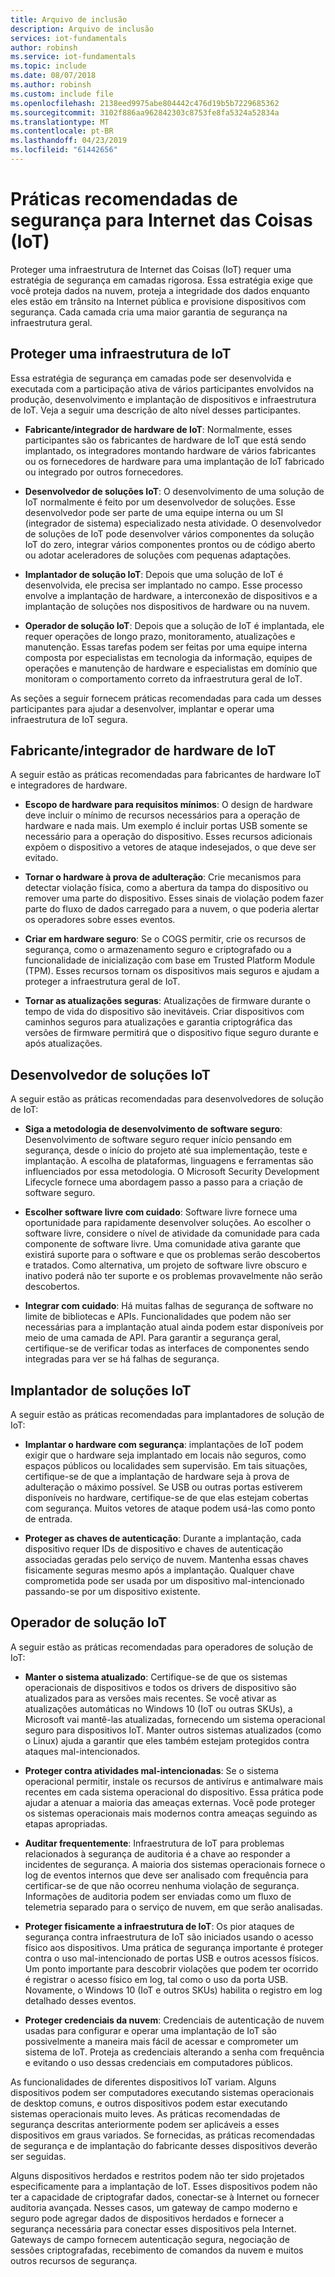 ```yaml
---
title: Arquivo de inclusão
description: Arquivo de inclusão
services: iot-fundamentals
author: robinsh
ms.service: iot-fundamentals
ms.topic: include
ms.date: 08/07/2018
ms.author: robinsh
ms.custom: include file
ms.openlocfilehash: 2138eed9975abe804442c476d19b5b7229685362
ms.sourcegitcommit: 3102f886aa962842303c8753fe8fa5324a52834a
ms.translationtype: MT
ms.contentlocale: pt-BR
ms.lasthandoff: 04/23/2019
ms.locfileid: "61442656"
---
```

# <a name="security-best-practices-for-internet-of-things-iot"></a>Práticas recomendadas de segurança para Internet das Coisas (IoT)

Proteger uma infraestrutura de Internet das Coisas (IoT) requer uma estratégia de segurança em camadas rigorosa. Essa estratégia exige que você proteja dados na nuvem, proteja a integridade dos dados enquanto eles estão em trânsito na Internet pública e provisione dispositivos com segurança. Cada camada cria uma maior garantia de segurança na infraestrutura geral.

## <a name="secure-an-iot-infrastructure"></a>Proteger uma infraestrutura de IoT

Essa estratégia de segurança em camadas pode ser desenvolvida e executada com a participação ativa de vários participantes envolvidos na produção, desenvolvimento e implantação de dispositivos e infraestrutura de IoT. Veja a seguir uma descrição de alto nível desses participantes.

* **Fabricante/integrador de hardware de IoT**: Normalmente, esses participantes são os fabricantes de hardware de IoT que está sendo implantado, os integradores montando hardware de vários fabricantes ou os fornecedores de hardware para uma implantação de IoT fabricado ou integrado por outros fornecedores.

* **Desenvolvedor de soluções IoT**: O desenvolvimento de uma solução de IoT normalmente é feito por um desenvolvedor de soluções. Esse desenvolvedor pode ser parte de uma equipe interna ou um SI (integrador de sistema) especializado nesta atividade. O desenvolvedor de soluções de IoT pode desenvolver vários componentes da solução IoT do zero, integrar vários componentes prontos ou de código aberto ou adotar aceleradores de soluções com pequenas adaptações.

* **Implantador de solução IoT**: Depois que uma solução de IoT é desenvolvida, ele precisa ser implantado no campo. Esse processo envolve a implantação de hardware, a interconexão de dispositivos e a implantação de soluções nos dispositivos de hardware ou na nuvem.

* **Operador de solução IoT**: Depois que a solução de IoT é implantada, ele requer operações de longo prazo, monitoramento, atualizações e manutenção. Essas tarefas podem ser feitas por uma equipe interna composta por especialistas em tecnologia da informação, equipes de operações e manutenção de hardware e especialistas em domínio que monitoram o comportamento correto da infraestrutura geral de IoT.

As seções a seguir fornecem práticas recomendadas para cada um desses participantes para ajudar a desenvolver, implantar e operar uma infraestrutura de IoT segura.

## <a name="iot-hardware-manufacturerintegrator"></a>Fabricante/integrador de hardware de IoT

A seguir estão as práticas recomendadas para fabricantes de hardware IoT e integradores de hardware.

* **Escopo de hardware para requisitos mínimos**: O design de hardware deve incluir o mínimo de recursos necessários para a operação de hardware e nada mais. Um exemplo é incluir portas USB somente se necessário para a operação do dispositivo. Esses recursos adicionais expõem o dispositivo a vetores de ataque indesejados, o que deve ser evitado.

* **Tornar o hardware à prova de adulteração**: Crie mecanismos para detectar violação física, como a abertura da tampa do dispositivo ou remover uma parte do dispositivo. Esses sinais de violação podem fazer parte do fluxo de dados carregado para a nuvem, o que poderia alertar os operadores sobre esses eventos.

* **Criar em hardware seguro**: Se o COGS permitir, crie os recursos de segurança, como o armazenamento seguro e criptografado ou a funcionalidade de inicialização com base em Trusted Platform Module (TPM). Esses recursos tornam os dispositivos mais seguros e ajudam a proteger a infraestrutura geral de IoT.

* **Tornar as atualizações seguras**: Atualizações de firmware durante o tempo de vida do dispositivo são inevitáveis. Criar dispositivos com caminhos seguros para atualizações e garantia criptográfica das versões de firmware permitirá que o dispositivo fique seguro durante e após atualizações.

## <a name="iot-solution-developer"></a>Desenvolvedor de soluções IoT

A seguir estão as práticas recomendadas para desenvolvedores de solução de IoT:

* **Siga a metodologia de desenvolvimento de software seguro**: Desenvolvimento de software seguro requer início pensando em segurança, desde o início do projeto até sua implementação, teste e implantação. A escolha de plataformas, linguagens e ferramentas são influenciados por essa metodologia. O Microsoft Security Development Lifecycle fornece uma abordagem passo a passo para a criação de software seguro.

* **Escolher software livre com cuidado**: Software livre fornece uma oportunidade para rapidamente desenvolver soluções. Ao escolher o software livre, considere o nível de atividade da comunidade para cada componente de software livre. Uma comunidade ativa garante que existirá suporte para o software e que os problemas serão descobertos e tratados. Como alternativa, um projeto de software livre obscuro e inativo poderá não ter suporte e os problemas provavelmente não serão descobertos.

* **Integrar com cuidado**: Há muitas falhas de segurança de software no limite de bibliotecas e APIs. Funcionalidades que podem não ser necessárias para a implantação atual ainda podem estar disponíveis por meio de uma camada de API. Para garantir a segurança geral, certifique-se de verificar todas as interfaces de componentes sendo integradas para ver se há falhas de segurança.

## <a name="iot-solution-deployer"></a>Implantador de soluções IoT

A seguir estão as práticas recomendadas para implantadores de solução de IoT:

* **Implantar o hardware com segurança**: implantações de IoT podem exigir que o hardware seja implantado em locais não seguros, como espaços públicos ou localidades sem supervisão. Em tais situações, certifique-se de que a implantação de hardware seja à prova de adulteração o máximo possível. Se USB ou outras portas estiverem disponíveis no hardware, certifique-se de que elas estejam cobertas com segurança. Muitos vetores de ataque podem usá-las como ponto de entrada.

* **Proteger as chaves de autenticação**: Durante a implantação, cada dispositivo requer IDs de dispositivo e chaves de autenticação associadas geradas pelo serviço de nuvem. Mantenha essas chaves fisicamente seguras mesmo após a implantação. Qualquer chave comprometida pode ser usada por um dispositivo mal-intencionado passando-se por um dispositivo existente.

## <a name="iot-solution-operator"></a>Operador de solução IoT

A seguir estão as práticas recomendadas para operadores de solução de IoT:

* **Manter o sistema atualizado**: Certifique-se de que os sistemas operacionais de dispositivos e todos os drivers de dispositivo são atualizados para as versões mais recentes. Se você ativar as atualizações automáticas no Windows 10 (IoT ou outras SKUs), a Microsoft vai mantê-las atualizadas, fornecendo um sistema operacional seguro para dispositivos IoT. Manter outros sistemas atualizados (como o Linux) ajuda a garantir que eles também estejam protegidos contra ataques mal-intencionados.

* **Proteger contra atividades mal-intencionadas**: Se o sistema operacional permitir, instale os recursos de antivírus e antimalware mais recentes em cada sistema operacional do dispositivo. Essa prática pode ajudar a atenuar a maioria das ameaças externas. Você pode proteger os sistemas operacionais mais modernos contra ameaças seguindo as etapas apropriadas.

* **Auditar frequentemente**: Infraestrutura de IoT para problemas relacionados à segurança de auditoria é a chave ao responder a incidentes de segurança. A maioria dos sistemas operacionais fornece o log de eventos internos que deve ser analisado com frequência para certificar-se de que não ocorreu nenhuma violação de segurança. Informações de auditoria podem ser enviadas como um fluxo de telemetria separado para o serviço de nuvem, em que serão analisadas.

* **Proteger fisicamente a infraestrutura de IoT**: Os pior ataques de segurança contra infraestrutura de IoT são iniciados usando o acesso físico aos dispositivos. Uma prática de segurança importante é proteger contra o uso mal-intencionado de portas USB e outros acessos físicos. Um ponto importante para descobrir violações que podem ter ocorrido é registrar o acesso físico em log, tal como o uso da porta USB. Novamente, o Windows 10 (IoT e outros SKUs) habilita o registro em log detalhado desses eventos.

* **Proteger credenciais da nuvem**: Credenciais de autenticação de nuvem usadas para configurar e operar uma implantação de IoT são possivelmente a maneira mais fácil de acessar e comprometer um sistema de IoT. Proteja as credenciais alterando a senha com frequência e evitando o uso dessas credenciais em computadores públicos.

As funcionalidades de diferentes dispositivos IoT variam. Alguns dispositivos podem ser computadores executando sistemas operacionais de desktop comuns, e outros dispositivos podem estar executando sistemas operacionais muito leves. As práticas recomendadas de segurança descritas anteriormente podem ser aplicáveis a esses dispositivos em graus variados. Se fornecidas, as práticas recomendadas de segurança e de implantação do fabricante desses dispositivos deverão ser seguidas.

Alguns dispositivos herdados e restritos podem não ter sido projetados especificamente para a implantação de IoT. Esses dispositivos podem não ter a capacidade de criptografar dados, conectar-se à Internet ou fornecer auditoria avançada. Nesses casos, um gateway de campo moderno e seguro pode agregar dados de dispositivos herdados e fornecer a segurança necessária para conectar esses dispositivos pela Internet. Gateways de campo fornecem autenticação segura, negociação de sessões criptografadas, recebimento de comandos da nuvem e muitos outros recursos de segurança.